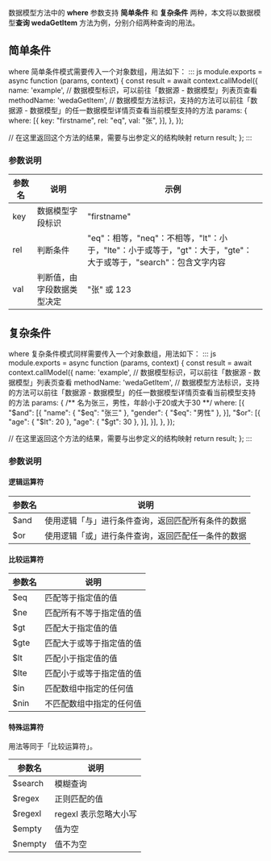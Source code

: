 数据模型方法中的 **where** 参数支持 **简单条件** 和 **复杂条件** 两种，本文将以数据模型**查询 wedaGetItem** 方法为例，分别介绍两种查询的用法。

## 简单条件
where 简单条件模式需要传入一个对象数组，用法如下：
<dx-codeblock>
:::  js
module.exports = async function (params, context) {
  const result = await context.callModel({
    name: 'example', // 数据模型标识，可以前往「数据源 - 数据模型」列表页查看
    methodName: 'wedaGetItem', // 数据模型方法标识，支持的方法可以前往「数据源 - 数据模型」的任一数据模型详情页查看当前模型支持的方法
    params: {
      where: [{
        key: "firstname",
        rel: "eq",
        val: "张",
      }],
    },
  });

  // 在这里返回这个方法的结果，需要与出参定义的结构映射
  return result;
};
:::
</dx-codeblock>

### 参数说明

| 参数名 | 说明 | 示例 |
|---------|---------|---------|
| key | 数据模型字段标识 | "firstname" |
| rel | 判断条件 | "eq"：相等，"neq"：不相等，"lt"：小于，"lte"：小于或等于，"gt"：大于，"gte"：大于或等于，"search"：包含文字内容 |
| val | 判断值，由字段数据类型决定 | "张" 或 123 |


## 复杂条件
where 复杂条件模式同样需要传入一个对象数组，用法如下：
<dx-codeblock>
:::  js
module.exports = async function (params, context) {
  const result = await context.callModel({
    name: 'example', // 数据模型标识，可以前往「数据源 - 数据模型」列表页查看
    methodName: 'wedaGetItem', // 数据模型方法标识，支持的方法可以前往「数据源 - 数据模型」的任一数据模型详情页查看当前模型支持的方法
    params: {
      /** 名为张三，男性，年龄小于20或大于30 **/
      where: [{
          "$and": [{
              "name": { "$eq": "张三" },
              "gender": { "$eq": "男性" },
          }],
          "$or": [{
              "age": { "$lt": 20 },
              "age": { "$gt": 30 },
          }],
      }],
    },
  });

  // 在这里返回这个方法的结果，需要与出参定义的结构映射
  return result;
};
:::
</dx-codeblock>

### 参数说明

#### 逻辑运算符

| 参数名 | 说明 |
|---------|---------|
| $and | 使用逻辑「与」进行条件查询，返回匹配所有条件的数据 |
| $or | 使用逻辑「或」进行条件查询，返回匹配任一条件的数据 |

#### 比较运算符

| 参数名 | 说明 |
|---------|---------|
|$eq|匹配等于指定值的值|
|$ne	| 匹配所有不等于指定值的值|
|$gt|匹配大于指定值的值|
|$gte|匹配大于或等于指定值的值|
|$lt|匹配小于指定值的值|
|$lte|匹配小于或等于指定值的值|
|$in|匹配数组中指定的任何值|
|$nin	| 不匹配数组中指定的任何值|

#### 特殊运算符
用法等同于「比较运算符」。

| 参数名 | 说明 |
|---------|---------|
|$search	|模糊查询 |
|$regex	|正则匹配的值|
|$regexI	| regexI 表示忽略大小写|
|$empty | 值为空 |	
|$nempty | 值不为空 |	

